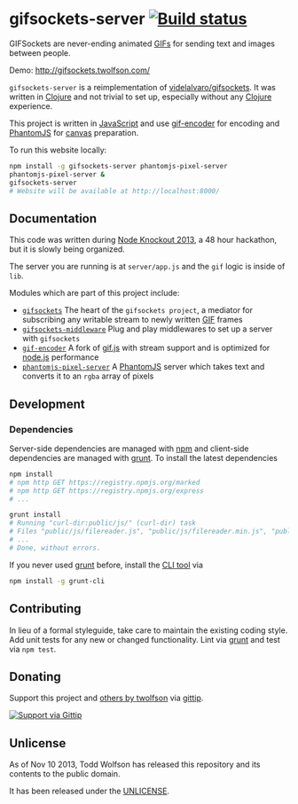 # gifsockets-server [![Build status](https://travis-ci.org/twolfson/gifsockets-server.png?branch=master)](https://travis-ci.org/twolfson/gifsockets-server)


GIFSockets are never-ending animated [GIFs][GIF] for sending text and images between people.

Demo: http://gifsockets.twolfson.com/

`gifsockets-server` is a reimplementation of [videlalvaro/gifsockets][]. It was written in [Clojure][] and not trivial to set up, especially without any [Clojure][] experience.

This project is written in [JavaScript][] and use [gif-encoder][] for encoding and [PhantomJS][] for [canvas][] preparation.

[videlalvaro/gifsockets]: https://github.com/videlalvaro/gifsockets
[Clojure]: http://en.wikipedia.org/wiki/Clojure
[GIF]: http://en.wikipedia.org/wiki/Graphics_Interchange_Format
[JavaScript]: http://en.wikipedia.org/wiki/ECMAScript
[gif-encoder]: https://github.com/twolfson/gif-encoder
[gif.js]: http://jnordberg.github.io/gif.js/
[PhantomJS]: http://phantomjs.org/
[canvas]: https://developer.mozilla.org/en-US/docs/HTML/Canvas

To run this website locally:

```bash
npm install -g gifsockets-server phantomjs-pixel-server
phantomjs-pixel-server &
gifsockets-server
# Website will be available at http://localhost:8000/
```

## Documentation
This code was written during [Node Knockout 2013][], a 48 hour hackathon, but it is slowly being organized.

[Node Knockout 2013]: http://2013.nodeknockout.com/

The server you are running is at `server/app.js` and the `gif` logic is inside of `lib`.

Modules which are part of this project include:

- [`gifsockets`][] The heart of the `gifsockets project`, a mediator for subscribing any writable stream to newly written [GIF][] frames
- [`gifsockets-middleware`][] Plug and play middlewares to set up a server with `gifsockets`
- [`gif-encoder`][] A fork of [gif.js][] with stream support and is optimized for [node.js][] performance
- [`phantomjs-pixel-server`][] A [PhantomJS][] server which takes text and converts it to an `rgba` array of pixels

[node.js]: http://nodejs.org/
[`gifsockets`]: https://github.com/twolfson/gifsockets
[`gifsockets-middleware`]: https://github.com/twolfson/gifsockets-middleware
[`gif-encoder`]: https://github.com/twolfson/gif-encoder
[`phantomjs-pixel-server`]: https://github.com/twolfson/phantomjs-pixel-server

## Development
### Dependencies
Server-side dependencies are managed with [npm][] and client-side dependencies are managed with [grunt][]. To install the latest dependencies

```bash
npm install
# npm http GET https://registry.npmjs.org/marked
# npm http GET https://registry.npmjs.org/express
# ...

grunt install
# Running "curl-dir:public/js/" (curl-dir) task
# Files "public/js/filereader.js", "public/js/filereader.min.js", "public/js/jquery.js" created.
# ...
# Done, without errors.
```

If you never used [grunt][] before, install the [CLI tool][grunt-cli] via

```bash
npm install -g grunt-cli
```

[npm]: https://npmjs.org/
[grunt]: http://gruntjs.com/
[grunt-cli]: https://github.com/gruntjs/grunt-cli

## Contributing
In lieu of a formal styleguide, take care to maintain the existing coding style. Add unit tests for any new or changed functionality. Lint via [grunt](https://github.com/gruntjs/grunt) and test via `npm test`.

## Donating
Support this project and [others by twolfson][gittip] via [gittip][].

[![Support via Gittip][gittip-badge]][gittip]

[gittip-badge]: https://rawgithub.com/twolfson/gittip-badge/master/dist/gittip.png
[gittip]: https://www.gittip.com/twolfson/

## Unlicense
As of Nov 10 2013, Todd Wolfson has released this repository and its contents to the public domain.

It has been released under the [UNLICENSE][].

[UNLICENSE]: UNLICENSE
